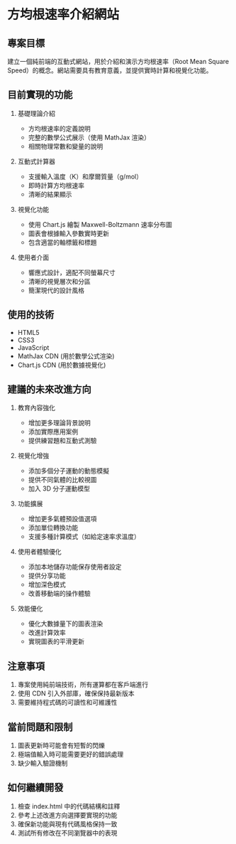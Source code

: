 # 方均根速率介紹網站

## 專案目標
建立一個純前端的互動式網站，用於介紹和演示方均根速率（Root Mean Square Speed）的概念。網站需要具有教育意義，並提供實時計算和視覺化功能。

## 目前實現的功能
1. 基礎理論介紹
   - 方均根速率的定義說明
   - 完整的數學公式展示（使用 MathJax 渲染）
   - 相關物理常數和變量的說明

2. 互動式計算器
   - 支援輸入溫度（K）和摩爾質量（g/mol）
   - 即時計算方均根速率
   - 清晰的結果顯示

3. 視覺化功能
   - 使用 Chart.js 繪製 Maxwell-Boltzmann 速率分布圖
   - 圖表會根據輸入參數實時更新
   - 包含適當的軸標籤和標題

4. 使用者介面
   - 響應式設計，適配不同螢幕尺寸
   - 清晰的視覺層次和分區
   - 簡潔現代的設計風格

## 使用的技術
- HTML5
- CSS3
- JavaScript
- MathJax CDN (用於數學公式渲染)
- Chart.js CDN (用於數據視覺化)

## 建議的未來改進方向
1. 教育內容強化
   - 增加更多理論背景說明
   - 添加實際應用案例
   - 提供練習題和互動式測驗

2. 視覺化增強
   - 添加多個分子運動的動態模擬
   - 提供不同氣體的比較視圖
   - 加入 3D 分子運動模型

3. 功能擴展
   - 增加更多氣體預設值選項
   - 添加單位轉換功能
   - 支援多種計算模式（如給定速率求溫度）

4. 使用者體驗優化
   - 添加本地儲存功能保存使用者設定
   - 提供分享功能
   - 增加深色模式
   - 改善移動端的操作體驗

5. 效能優化
   - 優化大數據量下的圖表渲染
   - 改進計算效率
   - 實現圖表的平滑更新

## 注意事項
1. 專案使用純前端技術，所有運算都在客戶端進行
2. 使用 CDN 引入外部庫，確保保持最新版本
3. 需要維持程式碼的可讀性和可維護性

## 當前問題和限制
1. 圖表更新時可能會有短暫的閃爍
2. 極端值輸入時可能需要更好的錯誤處理
3. 缺少輸入驗證機制

## 如何繼續開發
1. 檢查 index.html 中的代碼結構和註釋
2. 參考上述改進方向選擇要實現的功能
3. 確保新功能與現有代碼風格保持一致
4. 測試所有修改在不同瀏覽器中的表現
